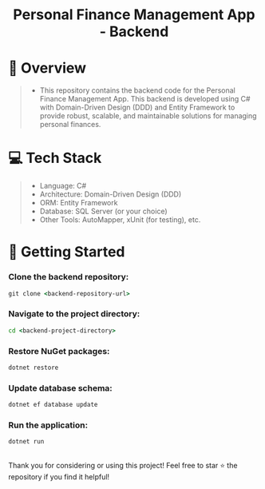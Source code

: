 <h1 align="center">Personal Finance Management App - Backend</h1>

# 📝 Overview
> - This repository contains the backend code for the Personal Finance Management App. This backend is developed using C# with Domain-Driven Design (DDD) and Entity Framework to provide robust, scalable, and maintainable solutions for managing personal finances.

# 💻 Tech Stack
> - Language: C#
> - Architecture: Domain-Driven Design (DDD)
> - ORM: Entity Framework
> - Database: SQL Server (or your choice)
> - Other Tools: AutoMapper, xUnit (for testing), etc.

# 🚀 Getting Started

### Clone the backend repository:
```cmd
git clone <backend-repository-url>
```
### Navigate to the project directory: 
```cmd
cd <backend-project-directory>
```
### Restore NuGet packages: 
```cmd
dotnet restore
```
### Update database schema:
```cmd
dotnet ef database update
```
### Run the application: 
```cmd
dotnet run
```

##
Thank you for considering or using this project! Feel free to star ⭐ the repository if you find it helpful!
